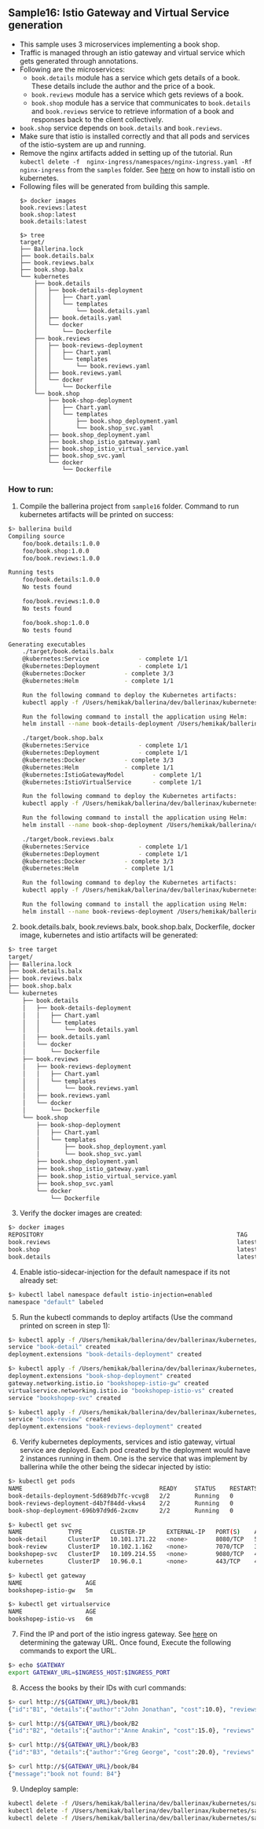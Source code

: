 ## Sample16: Istio Gateway and Virtual Service generation

- This sample uses 3 microservices implementing a book shop.
- Traffic is managed through an istio gateway and virtual service which gets generated through annotations.
- Following are the microservices:  
    - `book.details` module has a service which gets details of a book. These details include the author and the price 
    of a book.
    - `book.reviews` module has a service which gets reviews of a book.
    - `book.shop` module has a service that communicates to `book.details` and `book.reviews` service to retrieve 
    information of a book and responses back to the client collectively.
- `book.shop` service depends on `book.details` and `book.reviews`.
- Make sure that istio is installed correctly and that all pods and services of the istio-system are up and running. 
- Remove the nginx artifacts added in setting up of the tutorial. Run `kubectl delete -f 
nginx-ingress/namespaces/nginx-ingress.yaml -Rf nginx-ingress` from the `samples` folder.
See [here](https://istio.io/docs/setup/kubernetes/quick-start/) on how to install istio on kubernetes.
- Following files will be generated from building this sample.
    ``` 
    $> docker images
    book.reviews:latest
    book.shop:latest 
    book.details:latest
    
    $> tree
    target/
    ├── Ballerina.lock
    ├── book.details.balx
    ├── book.reviews.balx
    ├── book.shop.balx
    └── kubernetes
        ├── book.details
        │   ├── book-details-deployment
        │   │   ├── Chart.yaml
        │   │   └── templates
        │   │       └── book.details.yaml
        │   ├── book.details.yaml
        │   └── docker
        │       └── Dockerfile
        ├── book.reviews
        │   ├── book-reviews-deployment
        │   │   ├── Chart.yaml
        │   │   └── templates
        │   │       └── book.reviews.yaml
        │   ├── book.reviews.yaml
        │   └── docker
        │       └── Dockerfile
        └── book.shop
            ├── book-shop-deployment
            │   ├── Chart.yaml
            │   └── templates
            │       ├── book.shop_deployment.yaml
            │       └── book.shop_svc.yaml
            ├── book.shop_deployment.yaml
            ├── book.shop_istio_gateway.yaml
            ├── book.shop_istio_virtual_service.yaml
            ├── book.shop_svc.yaml
            └── docker
                └── Dockerfile
  
    ```
### How to run:

1. Compile the ballerina project from `sample16` folder. Command to run kubernetes artifacts will be printed on success:
```bash
$> ballerina build
Compiling source
    foo/book.details:1.0.0
    foo/book.shop:1.0.0
    foo/book.reviews:1.0.0

Running tests
    foo/book.details:1.0.0
	No tests found

    foo/book.reviews:1.0.0
	No tests found

    foo/book.shop:1.0.0
	No tests found

Generating executables
    ./target/book.details.balx
	@kubernetes:Service 			 - complete 1/1
	@kubernetes:Deployment 			 - complete 1/1
	@kubernetes:Docker 			 - complete 3/3
	@kubernetes:Helm 			 - complete 1/1

	Run the following command to deploy the Kubernetes artifacts:
	kubectl apply -f /Users/hemikak/ballerina/dev/ballerinax/kubernetes/samples/sample16/target/kubernetes/book.details

	Run the following command to install the application using Helm:
	helm install --name book-details-deployment /Users/hemikak/ballerina/dev/ballerinax/kubernetes/samples/sample16/target/kubernetes/book.details/book-details-deployment

    ./target/book.shop.balx
	@kubernetes:Service 			 - complete 1/1
	@kubernetes:Deployment 			 - complete 1/1
	@kubernetes:Docker 			 - complete 3/3
	@kubernetes:Helm 			 - complete 1/1
	@kubernetes:IstioGatewayModel 		 - complete 1/1
	@kubernetes:IstioVirtualService 	 - complete 1/1

	Run the following command to deploy the Kubernetes artifacts:
	kubectl apply -f /Users/hemikak/ballerina/dev/ballerinax/kubernetes/samples/sample16/target/kubernetes/book.shop

	Run the following command to install the application using Helm:
	helm install --name book-shop-deployment /Users/hemikak/ballerina/dev/ballerinax/kubernetes/samples/sample16/target/kubernetes/book.shop/book-shop-deployment

    ./target/book.reviews.balx
	@kubernetes:Service 			 - complete 1/1
	@kubernetes:Deployment 			 - complete 1/1
	@kubernetes:Docker 			 - complete 3/3
	@kubernetes:Helm 			 - complete 1/1

	Run the following command to deploy the Kubernetes artifacts:
	kubectl apply -f /Users/hemikak/ballerina/dev/ballerinax/kubernetes/samples/sample16/target/kubernetes/book.reviews

	Run the following command to install the application using Helm:
	helm install --name book-reviews-deployment /Users/hemikak/ballerina/dev/ballerinax/kubernetes/samples/sample16/target/kubernetes/book.reviews/book-reviews-deployment
```

2. book.details.balx, book.reviews.balx, book.shop.balx, Dockerfile, docker image, kubernetes and istio artifacts will be generated: 
```bash
$> tree target
target/
├── Ballerina.lock
├── book.details.balx
├── book.reviews.balx
├── book.shop.balx
└── kubernetes
    ├── book.details
    │   ├── book-details-deployment
    │   │   ├── Chart.yaml
    │   │   └── templates
    │   │       └── book.details.yaml
    │   ├── book.details.yaml
    │   └── docker
    │       └── Dockerfile
    ├── book.reviews
    │   ├── book-reviews-deployment
    │   │   ├── Chart.yaml
    │   │   └── templates
    │   │       └── book.reviews.yaml
    │   ├── book.reviews.yaml
    │   └── docker
    │       └── Dockerfile
    └── book.shop
        ├── book-shop-deployment
        │   ├── Chart.yaml
        │   └── templates
        │       ├── book.shop_deployment.yaml
        │       └── book.shop_svc.yaml
        ├── book.shop_deployment.yaml
        ├── book.shop_istio_gateway.yaml
        ├── book.shop_istio_virtual_service.yaml
        ├── book.shop_svc.yaml
        └── docker
            └── Dockerfile

```

3. Verify the docker images are created:
```bash
$> docker images
REPOSITORY                                                       TAG                               IMAGE ID            CREATED             SIZE
book.reviews                                                     latest                            36b31684f47b        5 seconds ago       128MB
book.shop                                                        latest                            cf5ac9d57651        6 seconds ago       128MB
book.details                                                     latest                            4d3c92f36683        9 seconds ago       128MB

```

4. Enable istio-sidecar-injection for the default namespace if its not already set:
```bash
$> kubectl label namespace default istio-injection=enabled
namespace "default" labeled
```

5. Run the kubectl commands to deploy artifacts (Use the command printed on screen in step 1):
```bash
$> kubectl apply -f /Users/hemikak/ballerina/dev/ballerinax/kubernetes/samples/sample16/target/kubernetes/book.details
service "book-detail" created
deployment.extensions "book-details-deployment" created

$> kubectl apply -f /Users/hemikak/ballerina/dev/ballerinax/kubernetes/samples/sample16/target/kubernetes/book.shop
deployment.extensions "book-shop-deployment" created
gateway.networking.istio.io "bookshopep-istio-gw" created
virtualservice.networking.istio.io "bookshopep-istio-vs" created
service "bookshopep-svc" created

$> kubectl apply -f /Users/hemikak/ballerina/dev/ballerinax/kubernetes/samples/sample16/target/kubernetes/book.reviews
service "book-review" created
deployment.extensions "book-reviews-deployment" created

```

6. Verify kubernetes deployments, services and istio gateway, virtual service are deployed. Each pod created by
the deployment would have 2 instances running in them. One is the service that was implement by ballerina while the 
other being the sidecar injected by istio: 
```bash
$> kubectl get pods
NAME                                       READY     STATUS    RESTARTS   AGE
book-details-deployment-5d689db7fc-vcvg8   2/2       Running   0          3m
book-reviews-deployment-d4b7f84dd-vkws4    2/2       Running   0          1m
book-shop-deployment-696b97d9d6-2xcmv      2/2       Running   0          2m

$> kubectl get svc
NAME             TYPE        CLUSTER-IP      EXTERNAL-IP   PORT(S)    AGE
book-detail      ClusterIP   10.101.171.22   <none>        8080/TCP   5m
book-review      ClusterIP   10.102.1.162    <none>        7070/TCP   3m
bookshopep-svc   ClusterIP   10.109.214.55   <none>        9080/TCP   4m
kubernetes       ClusterIP   10.96.0.1       <none>        443/TCP    4d

$> kubectl get gateway
NAME                  AGE
bookshopep-istio-gw   5m

$> kubectl get virtualservice
NAME                  AGE
bookshopep-istio-vs   6m

```

7. Find the IP and port of the istio ingress gateway. See [here](https://istio.io/docs/tasks/traffic-management/ingress/#determining-the-ingress-ip-and-ports)
on determining the gateway URL. Once found, Execute the following commands to export the URL.
```bash
$> echo $GATEWAY
export GATEWAY_URL=$INGRESS_HOST:$INGRESS_PORT

```

8. Access the books by their IDs with curl commands:
```bash
$> curl http://${GATEWAY_URL}/book/B1
{"id":"B1", "details":{"author":"John Jonathan", "cost":10.0}, "reviews":"Review of book1"}

$> curl http://${GATEWAY_URL}/book/B2
{"id":"B2", "details":{"author":"Anne Anakin", "cost":15.0}, "reviews":"Review of book2"}

$> curl http://${GATEWAY_URL}/book/B3
{"id":"B3", "details":{"author":"Greg George", "cost":20.0}, "reviews":"(no reviews found)"}

$> curl http://${GATEWAY_URL}/book/B4
{"message":"book not found: B4"}
```

9. Undeploy sample:
```bash
kubectl delete -f /Users/hemikak/ballerina/dev/ballerinax/kubernetes/samples/sample16/target/kubernetes/book.details
kubectl delete -f /Users/hemikak/ballerina/dev/ballerinax/kubernetes/samples/sample16/target/kubernetes/book.shop
kubectl delete -f /Users/hemikak/ballerina/dev/ballerinax/kubernetes/samples/sample16/target/kubernetes/book.reviews

```
